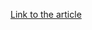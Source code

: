 [Link to the article](https://malwaretech.com/2023/09/it-might-be-time-to-rethink-phishing-awareness.html)
